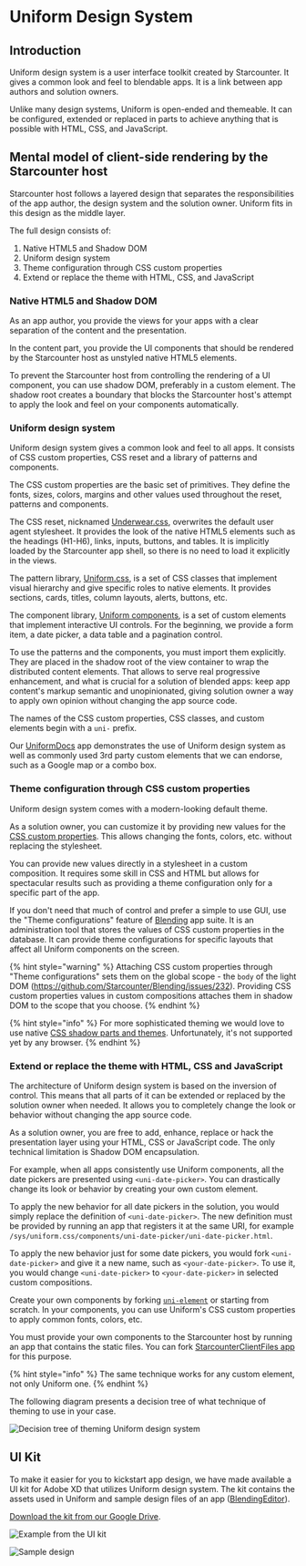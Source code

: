 # Uniform Design System

## Introduction

Uniform design system is a user interface toolkit created by Starcounter. It gives a common look and feel to blendable apps. It is a link between app authors and solution owners.

Unlike many design systems, Uniform is open-ended and themeable. It can be configured, extended or replaced in parts to achieve anything that is possible with HTML, CSS, and JavaScript.

## Mental model of client-side rendering by the Starcounter host

Starcounter host follows a layered design that separates the responsibilities of the app author, the design system and the solution owner. Uniform fits in this design as the middle layer. 

The full design consists of:

1. Native HTML5 and Shadow DOM
2. Uniform design system
3. Theme configuration through CSS custom properties
4. Extend or replace the theme with HTML, CSS, and JavaScript

### Native HTML5 and Shadow DOM

As an app author, you provide the views for your apps with a clear separation of the content and the presentation.

In the content part, you provide the UI components that should be rendered by the Starcounter host as unstyled native HTML5 elements. 

To prevent the Starcounter host from controlling the rendering of a UI component, you can use shadow DOM, preferably in a custom element. The shadow root creates a boundary that blocks the Starcounter host's attempt to apply the look and feel on your components automatically.

### Uniform design system

Uniform design system gives a common look and feel to all apps. It consists of CSS custom properties, CSS reset and a library of patterns and components.

The CSS custom properties are the basic set of primitives. They define the fonts, sizes, colors, margins and other values used throughout the reset, patterns and components.

The CSS reset, nicknamed [Underwear.css](https://starcounter.github.io/underwear.css/), overwrites the default user agent stylesheet. It provides the look of the native HTML5 elements such as the headings (H1-H6), links, inputs, buttons, and tables. It is implicitly loaded by the Starcounter app shell, so there is no need to load it explicitly in the views. 

The pattern library, [Uniform.css](https://starcounter.github.io/uniform.css/), is a set of CSS classes that implement visual hierarchy and give specific roles to native elements. It provides sections, cards, titles, column layouts, alerts,  buttons, etc.

The component library, [Uniform components](https://starcounter.github.io/uniform.css/components/), is a set of custom elements that implement interactive UI controls. For the beginning, we provide a form item, a date picker, a data table and a pagination control. 

To use the patterns and the components, you must import them explicitly. They are placed in the shadow root of the view container to wrap the distributed content elements. That allows to serve real progressive enhancement, and what is crucial for a solution of blended apps: keep app content's markup semantic and unopinionated, giving solution owner a way to apply own opinion without changing the app source code.

The names of the CSS custom properties, CSS classes, and custom elements begin with a `uni-` prefix.

Our [UniformDocs](https://uniform.starcounter.io/) app demonstrates the use of Uniform design system as well as commonly used 3rd party custom elements that we can endorse, such as a Google map or a combo box.

### Theme configuration through CSS custom properties

Uniform design system comes with a modern-looking default theme.

As a solution owner, you can customize it by providing new values for the [CSS custom properties](https://developer.mozilla.org/en-US/docs/Web/CSS/Using_CSS_variables). This allows changing the fonts, colors, etc. without replacing the stylesheet.

You can provide new values directly in a stylesheet in a custom composition. It requires some skill in CSS and HTML but allows for spectacular results such as providing a theme configuration only for a specific part of the app.

If you don't need that much of control and prefer a simple to use GUI, use the "Theme configurations" feature of [Blending](https://github.com/Starcounter/Blending) app suite. It is an administration tool that stores the values of CSS custom properties in the database. It can provide theme configurations for specific layouts that affect all Uniform components on the screen.

{% hint style="warning" %} Attaching CSS custom properties through "Theme configurations" sets them on the global scope - the `body` of the light DOM (https://github.com/Starcounter/Blending/issues/232). Providing CSS custom properties values in custom compositions attaches them in shadow DOM to the scope that you choose. {% endhint %}

{% hint style="info" %} For more sophisticated theming we would love to use native [CSS shadow parts and themes](https://meowni.ca/posts/part-theme-explainer/). Unfortunately, it's not supported yet by any browser. {% endhint %}

### Extend or replace the theme with HTML, CSS and JavaScript

The architecture of Uniform design system is based on the inversion of control. This means that all parts of it can be extended or replaced by the solution owner when needed. It allows you to completely change the look or behavior without changing the app source code.

As a solution owner, you are free to add, enhance, replace or hack the presentation layer using your HTML, CSS or JavaScript code. The only technical limitation is Shadow DOM encapsulation. 

For example, when all apps consistently use Uniform components, all the date pickers are presented using `<uni-date-picker>`. You can drastically change its look or behavior by creating your own custom element.

To apply the new behavior for all date pickers in the solution, you would simply replace the definition of `<uni-date-picker>`. The new definition must be provided by running an app that registers it at the same URI, for example `/sys/uniform.css/components/uni-date-picker/uni-date-picker.html`.

To apply the new behavior just for some date pickers, you would fork `<uni-date-picker>` and give it a new name, such as `<your-date-picker>`. To use it, you would change `<uni-date-picker>` to `<your-date-picker>` in selected custom compositions.

Create your own components by forking [`uni-element`](https://github.com/Starcounter/uniform.css/tree/master/components) or starting from scratch. In your components, you can use Uniform's CSS custom properties to apply common fonts, colors, etc.

You must provide your own components to the Starcounter host by running an app that contains the static files. You can fork [StarcounterClientFiles app](https://github.com/Starcounter/StarcounterClientFiles/) for this purpose.

{% hint style="info" %} The same technique works for any custom element, not only Uniform one. {% endhint %}

The following diagram presents a decision tree of what technique of theming to use in your case.

![Decision tree of theming Uniform design system](../../.gitbook/assets/uniform-decision-tree.png)

## UI Kit

To make it easier for you to kickstart app design, we have made available a UI kit for Adobe XD that utilizes Uniform design system. The kit contains the assets used in Uniform and sample design files of an app \([BlendingEditor](https://github.com/Starcounter/Blending)\).

[Download the kit from our Google Drive](https://drive.google.com/drive/folders/1-71NMTdjGFo4IizBfKdvl2oi93z1RUoH?usp).

![Example from the UI kit](../../.gitbook/assets/uikit1.png)

![Sample design](../../.gitbook/assets/uikit2%20%281%29.png)
